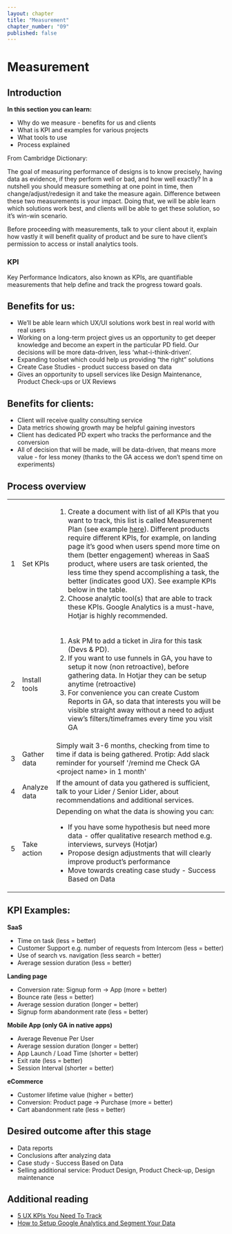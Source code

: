 ```yaml
---
layout: chapter
title: "Measurement"
chapter_number: "09"
published: false
---
```


# Measurement

## Introduction
**In this section you can learn:**
- Why do we measure - benefits for us and clients
- What is KPI and examples for various projects
- What tools to use
- Process explained

From Cambridge Dictionary:
<BaseQuote
  text="Measure - to judge the quality, effect, importance, or value of something"
/>

The goal of measuring performance of designs is to know precisely, having data as evidence, if they perform well or bad, and how well exactly? In a nutshell you should measure something at one point in time, then change/adjust/redesign it and take the measure again. Difference between these two measurements is your impact. Doing that, we will be able learn which solutions work best, and clients will be able to get these solution, so it’s win-win scenario.

Before proceeding with measurements, talk to your client about it, explain how vastly it will benefit quality of product and be sure to have client’s permission to access or install analytics tools.

### KPI

Key Performance Indicators, also known as KPIs, are quantifiable measurements that help define and track the progress toward goals.

## Benefits for us:
- We’ll be able learn which UX/UI solutions work best in real world with real users
- Working on a long-term project gives us an opportunity to get deeper knowledge and become an expert in the particular PD field. Our decisions will be more data-driven, less ‘what-i-think-driven’.
- Expanding toolset which could help us providing “the right” solutions
- Create Case Studies - product success based on data
- Gives an opportunity to upsell services like Design Maintenance, Product Check-ups or UX Reviews

## Benefits for clients:
- Client will receive quality consulting service
- Data metrics showing growth may be helpful gaining investors
- Client has dedicated PD expert who tracks the performance and the conversion
- All of decision that will be made, will be data-driven, that means more value - for less money (thanks to the GA access we don’t spend time on experiments)

## Process overview

<BaseImage img="measurement.png" alt="Process overview" />

<table class="dp-table numbered">
  <tbody>
    <tr>
      <td>1</td>
      <td>Set KPIs</td>
      <td>
        <ol>
          <li>
            Create a document with list of all KPIs that you want to track,
            this list is called Measurement Plan (see example <a
              href="https://docs.google.com/document/d/18I1hr8s8WafMUXkismoh6pObSoB-2MuxBoycO3rWzJE/edit#heading=h.o6o8gag6ilc3"
              target="_blank" rel="noreferrer">here</a>).
            Different products require different KPIs, for example, on landing
            page it’s good when users spend more time on them (better
            engagement) whereas in SaaS product, where users are task oriented,
            the less time they spend accomplishing a task, the better (indicates
            good UX). See example KPIs below in the table.
          </li>
          <li>
            Choose analytic tool(s) that are able to track these KPIs.
            Google Analytics is a must-have, Hotjar is highly recommended.
          </li>
        </ol>
      </td>
    </tr>
    <tr>
      <td>2</td>
      <td>Install tools</td>
      <td>
        <ol>
          <li>Ask PM to add a ticket in Jira for this task (Devs & PD).</li>
          <li>If you want to use funnels in GA, you have to setup it now (non
            retroactive), before gathering data. In Hotjar they can be setup
            anytime (retroactive)</li>
          <li>For convenience you can create Custom Reports in GA, so data that
            interests you will be visible straight away without a need to adjust
            view’s filters/timeframes every time you visit GA</li>
        </ol>
      </td>
    </tr>
    <tr>
      <td>3</td>
      <td>Gather data</td>
      <td>Simply wait 3-6 months, checking from time to time if data is being
        gathered.
        Protip: Add slack reminder for yourself '/remind me Check GA &lt;project
        name&gt; in 1 month'</td>
    </tr>
    <tr>
      <td>4</td>
      <td>Analyze data</td>
      <td>If the amount of data you gathered is sufficient, talk to your Lider /
        Senior Lider, about recommendations and additional services.</td>
    </tr>
    <tr>
      <td>5</td>
      <td>Take action</td>
      <td>
        <div>Depending on what the data is showing you can:</div>
        <ul>
          <li>If you have some hypothesis but need more data - offer qualitative
            research method e.g. interviews, surveys (Hotjar)</li>
          <li>Propose design adjustments that will clearly improve product’s
            performance</li>
          <li>Move towards creating case study - Success Based on Data</li>
        </ul>
      </td>
    </tr>
  </tbody>
</table>

## KPI Examples:

**SaaS**

- Time on task (less = better)
- Customer Support e.g. number of requests from Intercom (less = better)
- Use of search vs. navigation (less search = better)
- Average session duration (less = better)

**Landing page**

- Conversion rate: Signup form -> App (more = better)
- Bounce rate (less = better)
- Average session duration (longer = better)
- Signup form abandonment rate (less = better)

**Mobile App (only GA in native apps)**

- Average Revenue Per User
- Average session duration (longer = better)
- App Launch / Load Time (shorter = better)
- Exit rate (less = better)
- Session Interval (shorter = better)

**eCommerce**

- Customer lifetime value (higher = better)
- Conversion: Product page -> Purchase (more = better)
- Cart abandonment rate (less = better)

## Desired outcome after this stage
- Data reports
- Conclusions after analyzing data
- Case study - Success Based on Data
- Selling additional service: Product Design, Product Check-up, Design maintenance

## Additional reading
- [5 UX KPIs You Need To Track](https://designmodo.com/ux-kpi/)
- [How to Setup Google Analytics and Segment Your Data](https://conversionxl.com/blog/google-analytics-segmentation/)
